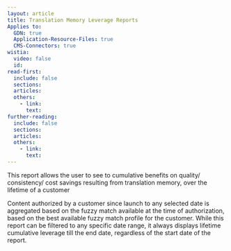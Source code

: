 ```yaml
---
layout: article
title: Translation Memory Leverage Reports
Applies to:
  GDN: true
  Application-Resource-Files: true
  CMS-Connectors: true
wistia:
  video: false
  id:
read-first:
  include: false
  sections:
  articles:
  others:
    - link:
      text:
further-reading:
  include: false
  sections:
  articles:
  others:
    - link:
      text:
---
```


This report allows the user to see to cumulative benefits on quality/ consistency/ cost savings resulting from translation memory, over the lifetime of a customer




Content authorized by a customer since launch to any selected date is aggregated based on the fuzzy match available at the time of authorization, based on the best available fuzzy match profile for the customer. While this report can be filtered to any specific date range, it always displays lifetime cumulative leverage  till the end date, regardless of the start date of the report.



